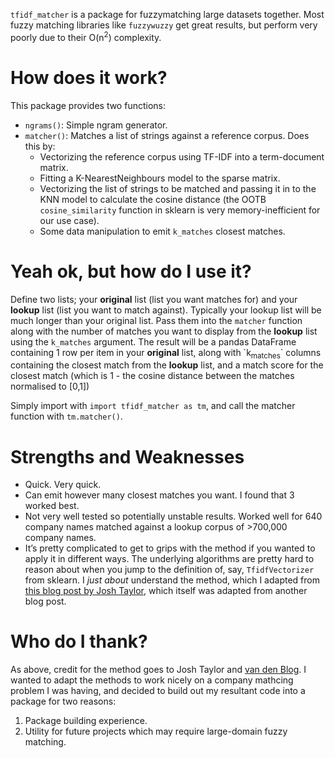 `tfidf_matcher` is a package for fuzzymatching large datasets together. Most fuzzy
matching libraries like `fuzzywuzzy` get great results, but perform very poorly
due to their O(n<sup>2</sup>) complexity.


# How does it work?

This package provides two functions:

-   `ngrams()`: Simple ngram generator.
-   `matcher()`: Matches a list of strings against a reference corpus. Does this by:
    -   Vectorizing the reference corpus using TF-IDF into a term-document matrix.
    -   Fitting a K-NearestNeighbours model to the sparse matrix.
    -   Vectorizing the list of strings to be matched and passing it in to the KNN
        model to calculate the cosine distance (the OOTB `cosine_similarity`
        function in sklearn is very memory-inefficient for our use case).
    -   Some data manipulation to emit `k_matches` closest matches.


# Yeah ok, but how do I use it?

Define two lists; your **original** list (list you want matches for) and your
**lookup** list (list you want to match against). Typically your lookup list will
be much longer than your original list. Pass them into the `matcher` function
along with the number of matches you want to display from the **lookup** list
using the `k_matches` argument. The result will be a pandas DataFrame containing
1 row per item in your **original** list, along with \`k<sub>matches</sub>\` columns
containing the closest match from the **lookup** list, and a match score for the
closest match (which is 1 - the cosine distance between the matches normalised
to [0,1])

Simply import with `import tfidf_matcher as tm`, and call the matcher function
with `tm.matcher()`.


# Strengths and Weaknesses

-   Quick. Very quick.
-   Can emit however many closest matches you want. I found that 3 worked best.
-   Not very well tested so potentially unstable results. Worked well for 640
    company names matched against a lookup corpus of >700,000 company names.
-   It&rsquo;s pretty complicated to get to grips with the method if you wanted to apply
    it in different ways. The underlying algorithms are pretty hard to reason
    about when you jump to the definition of, say, `TfidfVectorizer` from sklearn.
    I *just about* understand the method, which I adapted from [this blog post by
    Josh Taylor](https://towardsdatascience.com/fuzzy-matching-at-scale-84f2bfd0c536), which itself was adapted from another blog post.


# Who do I thank?

As above, credit for the method goes to Josh Taylor and [van den Blog](https://bergvca.github.io/). I wanted
to adapt the methods to work nicely on a company mathcing problem I was having,
and decided to build out my resultant code into a package for two reasons:

1.  Package building experience.
2.  Utility for future projects which may require large-domain fuzzy matching.

